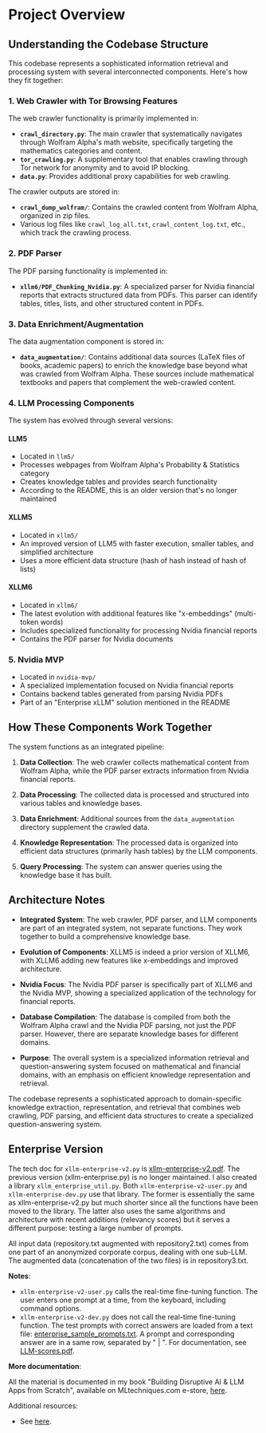 # Project Overview

## Understanding the Codebase Structure

This codebase represents a sophisticated information retrieval and processing system with several interconnected components. Here's how they fit together:

### 1. Web Crawler with Tor Browsing Features

The web crawler functionality is primarily implemented in:

- **`crawl_directory.py`**: The main crawler that systematically navigates through Wolfram Alpha's math website, specifically targeting the mathematics categories and content.
- **`tor_crawling.py`**: A supplementary tool that enables crawling through Tor network for anonymity and to avoid IP blocking.
- **`data.py`**: Provides additional proxy capabilities for web crawling.

The crawler outputs are stored in:

- **`crawl_dump_wolfram/`**: Contains the crawled content from Wolfram Alpha, organized in zip files.
- Various log files like `crawl_log_all.txt`, `crawl_content_log.txt`, etc., which track the crawling process.

### 2. PDF Parser

The PDF parsing functionality is implemented in:

- **`xllm6/PDF_Chunking_Nvidia.py`**: A specialized parser for Nvidia financial reports that extracts structured data from PDFs. This parser can identify tables, titles, lists, and other structured content in PDFs.

### 3. Data Enrichment/Augmentation

The data augmentation component is stored in:

- **`data_augmentation/`**: Contains additional data sources (LaTeX files of books, academic papers) to enrich the knowledge base beyond what was crawled from Wolfram Alpha. These sources include mathematical textbooks and papers that complement the web-crawled content.

### 4. LLM Processing Components

The system has evolved through several versions:

#### LLM5

- Located in `llm5/`
- Processes webpages from Wolfram Alpha's Probability & Statistics category
- Creates knowledge tables and provides search functionality
- According to the README, this is an older version that's no longer maintained

#### XLLM5

- Located in `xllm5/`
- An improved version of LLM5 with faster execution, smaller tables, and simplified architecture
- Uses a more efficient data structure (hash of hash instead of hash of lists)

#### XLLM6

- Located in `xllm6/`
- The latest evolution with additional features like "x-embeddings" (multi-token words)
- Includes specialized functionality for processing Nvidia financial reports
- Contains the PDF parser for Nvidia documents

### 5. Nvidia MVP

- Located in `nvidia-mvp/`
- A specialized implementation focused on Nvidia financial reports
- Contains backend tables generated from parsing Nvidia PDFs
- Part of an "Enterprise xLLM" solution mentioned in the README

## How These Components Work Together

The system functions as an integrated pipeline:

1. **Data Collection**: The web crawler collects mathematical content from Wolfram Alpha, while the PDF parser extracts information from Nvidia financial reports.

2. **Data Processing**: The collected data is processed and structured into various tables and knowledge bases.

3. **Data Enrichment**: Additional sources from the `data_augmentation` directory supplement the crawled data.

4. **Knowledge Representation**: The processed data is organized into efficient data structures (primarily hash tables) by the LLM components.

5. **Query Processing**: The system can answer queries using the knowledge base it has built.

## Architecture Notes

- **Integrated System**: The web crawler, PDF parser, and LLM components are part of an integrated system, not separate functions. They work together to build a comprehensive knowledge base.

- **Evolution of Components**: XLLM5 is indeed a prior version of XLLM6, with XLLM6 adding new features like x-embeddings and improved architecture.

- **Nvidia Focus**: The Nvidia PDF parser is specifically part of XLLM6 and the Nvidia MVP, showing a specialized application of the technology for financial reports.

- **Database Compilation**: The database is compiled from both the Wolfram Alpha crawl and the Nvidia PDF parsing, not just the PDF parser. However, there are separate knowledge bases for different domains.

- **Purpose**: The overall system is a specialized information retrieval and question-answering system focused on mathematical and financial domains, with an emphasis on efficient knowledge representation and retrieval.

The codebase represents a sophisticated approach to domain-specific knowledge extraction, representation, and retrieval that combines web crawling, PDF parsing, and efficient data structures to create a specialized question-answering system.

## Enterprise Version

The tech doc for `xllm-enterprise-v2.py` is [xllm-enterprise-v2.pdf](https://github.com/robandrewford/zLLM/blob/main/xllm6/enterprise/xllm-enterprise-v2.pdf). The previous version (xllm-enterprise.py) is no longer maintained. I also created a library `xllm_enterprise_util.py`. Both `xllm-enterprise-v2-user.py` and `xllm-enterprise-dev.py` use that library. The former is essentially the same as xllm-enterprise-v2.py but much shorter since all the functions have been moved to the library. The latter also uses the same algorithms and architecture with recent additions (relevancy scores) but it serves a different purpose: testing a large number of prompts.

All input data (repository.txt augmented with repository2.txt) comes from one part of an anonymized corporate corpus, dealing with one sub-LLM. The augmented data (concatenation of the two files) is in repository3.txt.

**Notes**:

- `xllm-enterprise-v2-user.py` calls the real-time fine-tuning function. The user enters one prompt at a time, from the keyboard, including command options.
- `xllm-enterprise-v2-dev.py` does not call the real-time fine-tuning function. The test prompts with correct answers are loaded from a text file: [enterprise_sample_prompts.txt](https://github.com/robandrewford/zLLM/blob/main/xllm6/enterprise/enterprise_sample_prompts.txt). A prompt and corresponding answer are in a same row, separated by " | ". For documentation, see [LLM-scores.pdf](https://github.com/robandrewford/zLLM/blob/main/xllm6/enterprise/LLM-scores.pdf).

**More documentation**:

All the material is documented in my book "Building Disruptive AI & LLM Apps from Scratch", available on MLtechniques.com e-store, [here](https://mltechniques.com/shop/).

Additional resources:

- See [here](https://mltblog.com/47DisG5).
